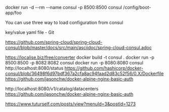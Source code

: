 docker run -d --rm --name consul -p 8500:8500 consul
/config/boot-app/foo

You can use three way to load configuration from consul

key/value
yaml
file - Git

https://github.com/spring-cloud/spring-cloud-consul/blob/master/docs/src/main/asciidoc/spring-cloud-consul.adoc

https://localise.biz/free/converter
docker build -t consul .
docker run -p 8500:8500 -p 8082:8082 consul
docker run  -p 8080:8080 consul
http://localhost:8080/status
https://github.com/hashicorp/docker-consul/blob/36498f6d97bdf367a2cfa8ac94faad2d83c52f56/0.X/Dockerfile
https://github.com/jasonchw/docker-alpine-nginx-basic-auth

http://localhost:8080/v1/catalog/datacenters
https://github.com/jasonchw/docker-alpine-nginx-basic-auth

https://www.tuturself.com/posts/view?menuId=3&postId=1273